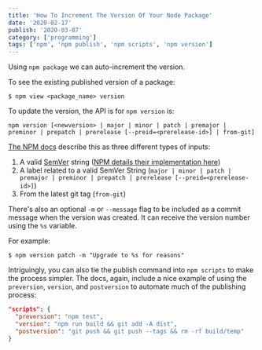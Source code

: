 ```yaml
---
title: 'How To Increment The Version Of Your Node Package'
date: '2020-02-17'
publish: '2020-03-07'
category: ['programming']
tags: ['npm', 'npm publish', 'npm scripts', 'npm version']
---
```


Using `npm package` we can auto-increment the version.

To see the existing published version of a package:

```shell
$ npm view <package_name> version
```

To update the version, the API is for `npm version` is:

```shell
npm version [<newversion> | major | minor | patch | premajor | preminor | prepatch | prerelease [--preid=<prerelease-id>] | from-git]
```

[The NPM docs](https://docs.npmjs.com/cli/version) describe this as three different types of inputs:

1. A valid [SemVer](https://semver.org/) string ([NPM details their implementation here](https://github.com/npm/node-semver#functions))
2. A label related to a valid SemVer String (`major | minor | patch | premajor | preminor | prepatch | prerelease [--preid=<prerelease-id>]`)
3. From the latest git tag (`from-git`)

There's also an optional `-m` or `--message` flag to be included as a commit message when the version was created. It can receive the version number using the `%s` variable.

For example:

```shell
$ npm version patch -m "Upgrade to %s for reasons"
```

Intriguingly, you can also tie the publish command into `npm scripts` to make the process simpler. The docs, again, include a nice example of using the `preversion`, `version`, and `postversion` to automate much of the publishing process:

```json title="package.json"
"scripts": {
  "preversion": "npm test",
  "version": "npm run build && git add -A dist",
  "postversion": "git push && git push --tags && rm -rf build/temp"
}
```
